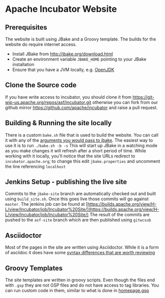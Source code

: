 # Apache Incubator Website

## Prerequisites

The website is built using JBake and a Groovy template.
The builds for the website do require internet access.

- Install JBake from http://jbake.org/download.html
- Create an environment variable `JBAKE_HOME` pointing to your JBake installation
- Ensure that you have a JVM locally, e.g. [OpenJDK](http://openjdk.java.net/install/)

## Clone the Source code

If you have write access to incubator, you should clone it from https://git-wip-us.apache.org/repos/asf/incubator.git
otherwise you can fork from our github mirror https://github.com/apache/incubator and raise a pull request.

## Building & Running the site locally

There is a custom `bake.sh` file that is used to build the website.
You can call it with any of the [arguments you would pass to jbake](http://jbake.org/docs/2.5.1/#bake_command).
The easiest way to use it is to run `./bake.sh -b -s`
This will start up JBake in a watching mode as you make changes it will refresh after a short period of time.
While working with it locally, you'll notice that the site URLs redirect to `incubator.apache.org`;
to change this edit `jbake.properties` and uncomment the line referencing `localhost`

## Jenkins Setup - publishing the live site

Commits to the `jbake-site` branch are automatically checked out and built using `build_site.sh`.
Once this goes live those commits will go against `master`.
The jenkins job can be found at [https://builds.apache.org/view/H-L/view/Incubator/job/Incubator%20Site/](https://builds.apache.org/view/H-L/view/Incubator/job/Incubator%20Site/)
The result of the commits are pushed to the `asf-site` branch which are then published using `gitwcsub`

## Asciidoctor

Most of the pages in the site are written using Asciidoctor.
While it is a form of asciidoc it does have some [syntax differences that are worth reviewing](http://asciidoctor.org/docs/asciidoc-syntax-quick-reference/)

## Groovy Templates

The site templates are written in groovy scripts.
Even though the files end with `.gsp` they are not GSP files and do not have access to tag libraries.
You can run custom code in them, similar to what is done in [homepage.gsp](templates/homepage.gsp)
